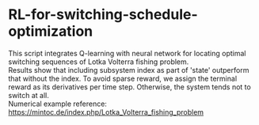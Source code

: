 # RL-for-switching-schedule-optimization
This script integrates Q-learning with neural network for locating optimal switching sequences of Lotka Volterra fishing problem.  
Results show that including subsystem index as part of 'state' outperform that without the index. To avoid sparse reward, we assign the terminal reward as its derivatives per time step. Otherwise, the system tends not to switch at all.  
Numerical example reference: https://mintoc.de/index.php/Lotka_Volterra_fishing_problem
 
